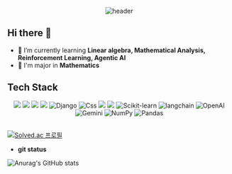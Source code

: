 <div align=center>

![header](https://capsule-render.vercel.app/api?type=waving&color=auto&height=300&section=header&text=Hongkyu%20Koh&fontSize=90&animation=fadeIn&fontAlignY=38&desc=Github&descAlignY=51&descAlign=62)

</div> 

## Hi there 👋
- 🌱 I’m currently learning **Linear algebra, Mathematical Analysis, Reinforcement Learning, Agentic AI**
- 🏫 I'm major in **Mathematics**


## Tech Stack
<div align="center">
  <img src="https://img.shields.io/badge/Python-3776AB?style=flat-square&logo=Python&logoColor=white">
<img src="https://img.shields.io/badge/Java-007396?style=flat-square&logo=java&logoColor=white">
<img src="https://img.shields.io/badge/HTML5-E34F26?style=flat-square&logo=HTML5&logoColor=white">
<img src="https://img.shields.io/badge/JavaScript-F7DF1E?style=flat-square&logo=JavaScript&logoColor=black">
                      <img src="https://img.shields.io/badge/Django-150458?style=flat&logo=Django&logoColor=white" alt="Django">
                    <img src="https://img.shields.io/badge/Css-150458?style=flat&logo=Css&logoColor=white" alt="Css">
<img src="https://img.shields.io/badge/R-276DC3?style=flat-square&logo=R&logoColor=white">
<img src="https://img.shields.io/badge/Tableau-E97627?style=flat-square&logo=tableau&logoColor=white">
<img src="https://img.shields.io/badge/Scikit--learn-F7931E?style=flat&logo=scikit-learn&logoColor=white" alt="Scikit-learn">
                    <img src="https://img.shields.io/badge/Langchain-1C3C3C?style=flat&logo=langchain&logoColor=white" alt="langchain">
                    <img src="https://img.shields.io/badge/OpenAI-412991?style=flat&logo=OpenAI&logoColor=white" alt="OpenAI">
                   <img src="https://img.shields.io/badge/Gemini-8E75B2?style=flat&logo=googlegemini&logoColor=white" alt="Gemini">
                    <img src="https://img.shields.io/badge/NumPy-013243?style=flat&logo=NumPy&logoColor=white" alt="NumPy">
                    <img src="https://img.shields.io/badge/Pandas-150458?style=flat&logo=Pandas&logoColor=white" alt="Pandas">


</div>

<br>

[![Solved.ac
프로필](http://mazassumnida.wtf/api/v2/generate_badge?boj=issac1102)](https://solved.ac/issac1102)

- **git status**
 
 ![Anurag's GitHub stats](https://github-readme-stats.vercel.app/api?username=koh-hongQ&show_icons=true&theme=radical)
